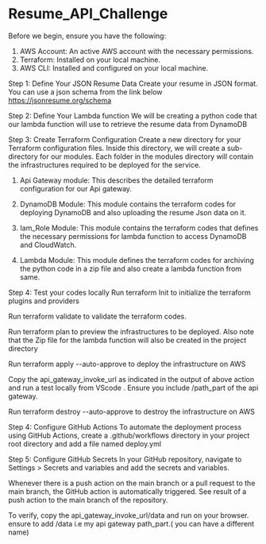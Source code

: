 # Resume_API_Challenge
 Before we begin, ensure you have the following:
1.	AWS Account: An active AWS account with the necessary permissions.
2.	Terraform: Installed on your local machine.
3.	AWS CLI: Installed and configured on your local machine.

Step 1: Define Your JSON Resume Data
Create your resume in JSON format. You can use a json schema from the link below
https://jsonresume.org/schema

Step 2: Define Your Lambda function
We will be creating a python code that our lambda function will use to retrieve the resume data from DynamoDB

Step 3: Create Terraform Configuration
Create a new directory for your Terraform configuration files. Inside this directory, we will create a sub-directory for our modules. Each folder in the modules directory will contain the infrastructures required to be deployed for the service.

1.	Api Gateway module: This describes the detailed terraform configuration for our Api gateway. 

2.	DynamoDB Module: This module contains the terraform codes for deploying DynamoDB and also uploading the resume Json data on it.

3.	Iam_Role Module: This module contains the terraform codes that defines the necessary permissions for lambda function to access DynamoDB and CloudWatch.

4.	Lambda Module: This module defines the terraform codes for archiving the python code in a zip file and also create a lambda function from same.

Step 4: Test your codes locally
Run terraform Init to initialize the terraform plugins and providers

Run terraform validate to validate the terraform codes.

Run terraform plan to preview the infrastructures to be deployed. Also note that the Zip file for the lambda function will also be created in the project directory

Run terraform apply --auto-approve to deploy the infrastructure on AWS 

Copy the api_gateway_invoke_url as indicated in the output of above action  and run a test locally from VScode . Ensure you include /path_part of the api gateway. 

Run terraform destroy --auto-approve to destroy the infrastructure on AWS 

Step 4: Configure GitHub Actions
To automate the deployment process using GitHub Actions, create a .github/workflows directory in your project root directory and add a file named deploy.yml

Step 5: Configure GitHub Secrets
In your GitHub repository, navigate to Settings > Secrets and variables and add the  secrets and variables.

Whenever there is a push action on the main branch or a pull request to the main branch, the GitHub action is automatically triggered. See result of a push action to the main branch of the repository.


To verify, copy the api_gateway_invoke_url/data and run on your browser. ensure to add /data i.e my api gateway path_part.( you can have a different name)




